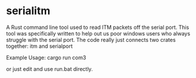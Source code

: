 # serialitm
A Rust command line tool used to read ITM packets off the serial port. This tool was specifically written to help out us poor windows users who always struggle with the serial port. The code really just connects two crates together: itm and serialport

Example Usage:
cargo run com3

or just edit and use run.bat directly.
